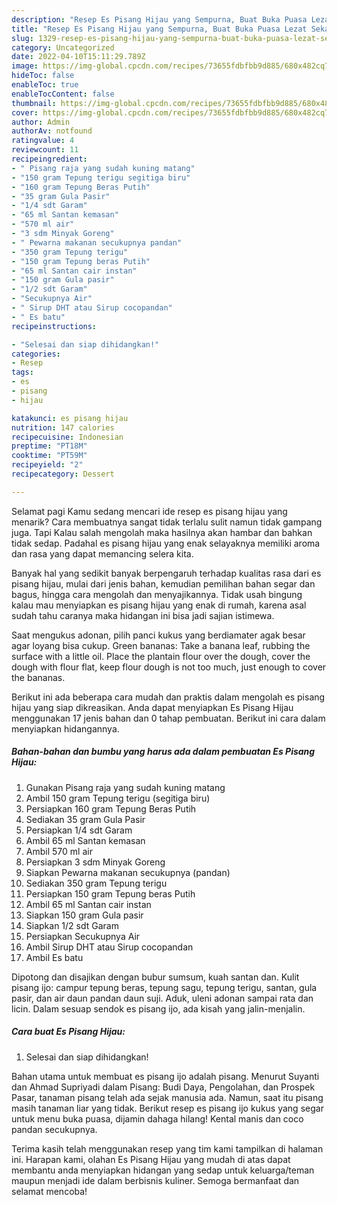 ```yaml
---
description: "Resep Es Pisang Hijau yang Sempurna, Buat Buka Puasa Lezat Sekali"
title: "Resep Es Pisang Hijau yang Sempurna, Buat Buka Puasa Lezat Sekali"
slug: 1329-resep-es-pisang-hijau-yang-sempurna-buat-buka-puasa-lezat-sekali
category: Uncategorized
date: 2022-04-10T15:11:29.789Z
image: https://img-global.cpcdn.com/recipes/73655fdbfbb9d885/680x482cq70/es-pisang-hijau-foto-resep-utama.jpg
hideToc: false
enableToc: true
enableTocContent: false
thumbnail: https://img-global.cpcdn.com/recipes/73655fdbfbb9d885/680x482cq70/es-pisang-hijau-foto-resep-utama.jpg
cover: https://img-global.cpcdn.com/recipes/73655fdbfbb9d885/680x482cq70/es-pisang-hijau-foto-resep-utama.jpg
author: Admin
authorAv: notfound
ratingvalue: 4
reviewcount: 11
recipeingredient:
- " Pisang raja yang sudah kuning matang"
- "150 gram Tepung terigu segitiga biru"
- "160 gram Tepung Beras Putih"
- "35 gram Gula Pasir"
- "1/4 sdt Garam"
- "65 ml Santan kemasan"
- "570 ml air"
- "3 sdm Minyak Goreng"
- " Pewarna makanan secukupnya pandan"
- "350 gram Tepung terigu"
- "150 gram Tepung beras Putih"
- "65 ml Santan cair instan"
- "150 gram Gula pasir"
- "1/2 sdt Garam"
- "Secukupnya Air"
- " Sirup DHT atau Sirup cocopandan"
- " Es batu"
recipeinstructions:

- "Selesai dan siap dihidangkan!"
categories:
- Resep
tags:
- es
- pisang
- hijau

katakunci: es pisang hijau 
nutrition: 147 calories
recipecuisine: Indonesian
preptime: "PT18M"
cooktime: "PT59M"
recipeyield: "2"
recipecategory: Dessert

---
```



Selamat pagi Kamu sedang mencari ide resep es pisang hijau yang menarik? Cara membuatnya sangat tidak terlalu sulit namun tidak gampang juga. Tapi Kalau salah mengolah maka hasilnya akan hambar dan bahkan tidak sedap. Padahal es pisang hijau yang enak selayaknya memiliki aroma dan rasa yang dapat memancing selera kita.


Banyak hal yang sedikit banyak berpengaruh terhadap kualitas rasa dari es pisang hijau, mulai dari jenis bahan, kemudian pemilihan bahan segar dan bagus, hingga cara mengolah dan menyajikannya. Tidak usah bingung kalau mau menyiapkan es pisang hijau yang enak di rumah, karena asal sudah tahu caranya maka hidangan ini bisa jadi sajian istimewa.

Saat mengukus adonan, pilih panci kukus yang berdiamater agak besar agar loyang bisa cukup. Green bananas: Take a banana leaf, rubbing the surface with a little oil. Place the plantain flour over the dough, cover the dough with flour flat, keep flour dough is not too much, just enough to cover the bananas.


Berikut ini ada beberapa cara mudah dan praktis dalam mengolah es pisang hijau yang siap dikreasikan. Anda dapat menyiapkan Es Pisang Hijau menggunakan 17 jenis bahan dan 0 tahap pembuatan. Berikut ini cara dalam menyiapkan hidangannya.

<!--inarticleads1-->

##### Bahan-bahan dan bumbu yang harus ada dalam pembuatan Es Pisang Hijau:

1. Gunakan  Pisang raja yang sudah kuning matang
1. Ambil 150 gram Tepung terigu (segitiga biru)
1. Persiapkan 160 gram Tepung Beras Putih
1. Sediakan 35 gram Gula Pasir
1. Persiapkan 1/4 sdt Garam
1. Ambil 65 ml Santan kemasan
1. Ambil 570 ml air
1. Persiapkan 3 sdm Minyak Goreng
1. Siapkan  Pewarna makanan secukupnya (pandan)
1. Sediakan 350 gram Tepung terigu
1. Persiapkan 150 gram Tepung beras Putih
1. Ambil 65 ml Santan cair instan
1. Siapkan 150 gram Gula pasir
1. Siapkan 1/2 sdt Garam
1. Persiapkan Secukupnya Air
1. Ambil  Sirup DHT atau Sirup cocopandan
1. Ambil  Es batu


Dipotong dan disajikan dengan bubur sumsum, kuah santan dan. Kulit pisang ijo: campur tepung beras, tepung sagu, tepung terigu, santan, gula pasir, dan air daun pandan daun suji. Aduk, uleni adonan sampai rata dan licin. Dalam sesuap sendok es pisang ijo, ada kisah yang jalin-menjalin. 

<!--inarticleads2-->

##### Cara buat Es Pisang Hijau:


1. Selesai dan siap dihidangkan!

Bahan utama untuk membuat es pisang ijo adalah pisang. Menurut Suyanti dan Ahmad Supriyadi dalam Pisang: Budi Daya, Pengolahan, dan Prospek Pasar, tanaman pisang telah ada sejak manusia ada. Namun, saat itu pisang masih tanaman liar yang tidak. Berikut resep es pisang ijo kukus yang segar untuk menu buka puasa, dijamin dahaga hilang! Kental manis dan coco pandan secukupnya. 

Terima kasih telah menggunakan resep yang tim kami tampilkan di halaman ini. Harapan kami, olahan Es Pisang Hijau yang mudah di atas dapat membantu anda menyiapkan hidangan yang sedap untuk keluarga/teman maupun menjadi ide dalam berbisnis kuliner. Semoga bermanfaat dan selamat mencoba!
